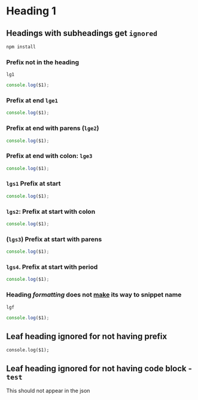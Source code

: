 # Heading 1

## Headings with subheadings get `ignored`

```js
npm install
```

### Prefix not in the heading

`lg1`

```js
console.log($1);
```

### Prefix at end `lge1`

```js
console.log($1);
```

### Prefix at end with parens (`lge2`)

```js
console.log($1);
```

### Prefix at end with colon: `lge3`

```js
console.log($1);
```

### `lgs1` Prefix at start

```js
console.log($1);
```

### `lgs2`: Prefix at start with colon

```js
console.log($1);
```

### (`lgs3`) Prefix at start with parens

```js
console.log($1);
```

### `lgs4`. Prefix at start with period

```js
console.log($1);
```

### Heading _formatting_ does **not** [make](#) its way to snippet name

`lgf`

```js
console.log($1);
```

## Leaf heading ignored for not having prefix

```
console.log($1);
```

## Leaf heading ignored for not having code block - `test`

This should not appear in the json
